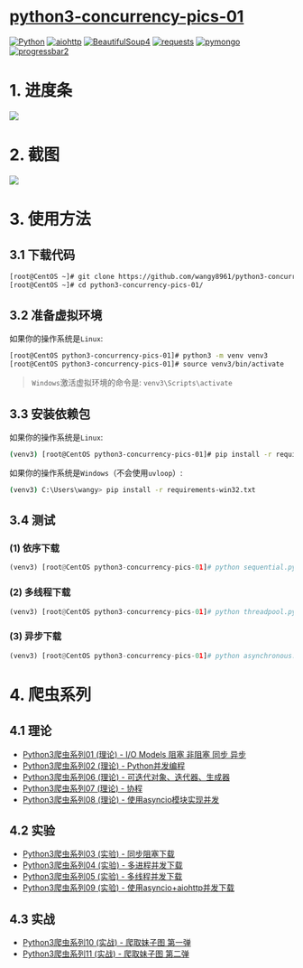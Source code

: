 # [python3-concurrency-pics-01](https://madmalls.com/blog/post/python3-concurrency-pics-01/)

[![Python](https://img.shields.io/badge/python-v3.4%2B-blue.svg)](https://www.python.org/)
[![aiohttp](https://img.shields.io/badge/aiohttp-v3.3.2-brightgreen.svg)](https://aiohttp.readthedocs.io/en/stable/)
[![BeautifulSoup4](https://img.shields.io/badge/BeautifulSoup4-v4.6.3-orange.svg)](https://pypi.org/project/beautifulsoup4/)
[![requests](https://img.shields.io/badge/requests-v2.19.1-yellow.svg)](http://docs.python-requests.org/en/master/)
[![pymongo](https://img.shields.io/badge/pymongo-v3.7.1-red.svg)](https://pypi.org/project/pymongo/)
[![progressbar2](https://img.shields.io/badge/progressbar2-v3.38.0-lightgrey.svg)](https://pypi.org/project/progressbar2/)



# 1. 进度条

![](https://wx3.sinaimg.cn/large/007xgOh4ly1g40jnjpn5hj30s504tjrs.jpg)

# 2. 截图

![](https://wx3.sinaimg.cn/large/007xgOh4ly1g40jnii41pj30pb0hqthu.jpg)

# 3. 使用方法

## 3.1 下载代码

```bash
[root@CentOS ~]# git clone https://github.com/wangy8961/python3-concurrency-pics-01.git
[root@CentOS ~]# cd python3-concurrency-pics-01/
```

## 3.2 准备虚拟环境

如果你的操作系统是`Linux`:

```bash
[root@CentOS python3-concurrency-pics-01]# python3 -m venv venv3
[root@CentOS python3-concurrency-pics-01]# source venv3/bin/activate
```

> `Windows`激活虚拟环境的命令是: `venv3\Scripts\activate`

## 3.3 安装依赖包

如果你的操作系统是`Linux`:

```bash
(venv3) [root@CentOS python3-concurrency-pics-01]# pip install -r requirements-linux.txt
```

如果你的操作系统是`Windows`（不会使用`uvloop`）:

```bash
(venv3) C:\Users\wangy> pip install -r requirements-win32.txt
```

## 3.4 测试

### (1) 依序下载

```python
(venv3) [root@CentOS python3-concurrency-pics-01]# python sequential.py
```

### (2) 多线程下载

```python
(venv3) [root@CentOS python3-concurrency-pics-01]# python threadpool.py
```

### (3) 异步下载

```python
(venv3) [root@CentOS python3-concurrency-pics-01]# python asynchronous.py
```

# 4. 爬虫系列

## 4.1 理论

- [Python3爬虫系列01 (理论) - I/O Models 阻塞 非阻塞 同步 异步](https://madmalls.com/blog/post/io-models/)
- [Python3爬虫系列02 (理论) - Python并发编程](https://madmalls.com/blog/post/concurrent-programming-for-python/)
- [Python3爬虫系列06 (理论) - 可迭代对象、迭代器、生成器](https://madmalls.com/blog/post/iterable-iterator-and-generator-in-python/)
- [Python3爬虫系列07 (理论) - 协程](https://madmalls.com/blog/post/coroutine-in-python/)
- [Python3爬虫系列08 (理论) - 使用asyncio模块实现并发](https://madmalls.com/blog/post/asyncio-howto-in-python3/)


## 4.2 实验

- [Python3爬虫系列03 (实验) - 同步阻塞下载](https://madmalls.com/blog/post/sequential-download-for-python/)
- [Python3爬虫系列04 (实验) - 多进程并发下载](https://madmalls.com/blog/post/multi-process-for-python3/)
- [Python3爬虫系列05 (实验) - 多线程并发下载](https://madmalls.com/blog/post/multi-thread-for-python/)
- [Python3爬虫系列09 (实验) - 使用asyncio+aiohttp并发下载](https://madmalls.com/blog/post/aiohttp-howto-in-python3/)


## 4.3 实战

- [Python3爬虫系列10 (实战) - 爬取妹子图 第一弹](https://madmalls.com/blog/post/python3-concurrency-pics-01/)
- [Python3爬虫系列11 (实战) - 爬取妹子图 第二弹](https://madmalls.com/blog/post/python3-concurrency-pics-02/)
